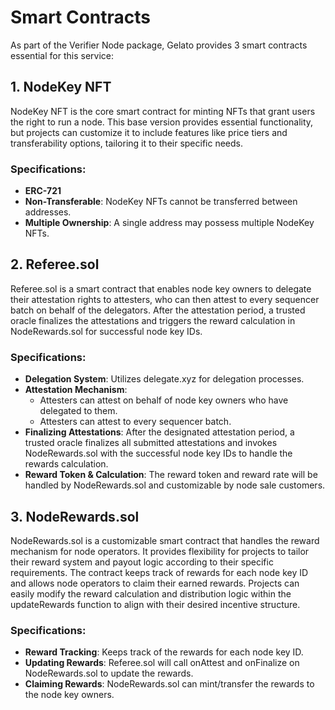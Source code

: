 # Smart Contracts

As part of the Verifier Node package, Gelato provides 3 smart contracts essential for this service:

## 1. NodeKey NFT

NodeKey NFT is the core smart contract for minting NFTs that grant users the right to run a node. This base version provides essential functionality, but projects can customize it to include features like price tiers and transferability options, tailoring it to their specific needs.

### Specifications:

- **ERC-721**
- **Non-Transferable**: NodeKey NFTs cannot be transferred between addresses.
- **Multiple Ownership**: A single address may possess multiple NodeKey NFTs.

## 2. Referee.sol

Referee.sol is a smart contract that enables node key owners to delegate their attestation rights to attesters, who can then attest to every sequencer batch on behalf of the delegators. After the attestation period, a trusted oracle finalizes the attestations and triggers the reward calculation in NodeRewards.sol for successful node key IDs.

### Specifications:

- **Delegation System**: Utilizes delegate.xyz for delegation processes.
- **Attestation Mechanism**:
  - Attesters can attest on behalf of node key owners who have delegated to them.
  - Attesters can attest to every sequencer batch.
- **Finalizing Attestations**: After the designated attestation period, a trusted oracle finalizes all submitted attestations and invokes NodeRewards.sol with the successful node key IDs to handle the rewards calculation.
- **Reward Token & Calculation**: The reward token and reward rate will be handled by NodeRewards.sol and customizable by node sale customers.

## 3. NodeRewards.sol

NodeRewards.sol is a customizable smart contract that handles the reward mechanism for node operators. It provides flexibility for projects to tailor their reward system and payout logic according to their specific requirements. The contract keeps track of rewards for each node key ID and allows node operators to claim their earned rewards. Projects can easily modify the reward calculation and distribution logic within the updateRewards function to align with their desired incentive structure.

### Specifications:

- **Reward Tracking**: Keeps track of the rewards for each node key ID.
- **Updating Rewards**: Referee.sol will call onAttest and onFinalize on NodeRewards.sol to update the rewards.
- **Claiming Rewards**: NodeRewards.sol can mint/transfer the rewards to the node key owners.
